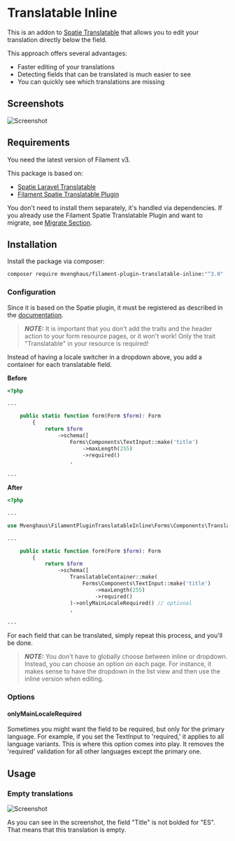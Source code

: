 # Translatable Inline

This is an addon to [Spatie Translatable](https://filamentphp.com/plugins/filament-spatie-translatable) that allows you to edit your translation directly below the field. 

This approach offers several advantages:

- Faster editing of your translations
- Detecting fields that can be translated is much easier to see
- You can quickly see which translations are missing

## Screenshots

![Screenshot](https://github.com/mvenghaus/filament-plugin-translatable-inline/blob/main/docs/images/screenshot.png)

## Requirements

You need the latest version of Filament v3.

This package is based on:
- [Spatie Laravel Translatable](https://github.com/spatie/laravel-translatable)
- [Filament Spatie Translatable Plugin](https://github.com/filamentphp/spatie-laravel-translatable-plugin)

You don't need to install them separately, it's handled via dependencies. If you already use the Filament Spatie Translatable Plugin and want to migrate, see [Migrate Section](#migrate). 

## Installation

Install the package via composer:

```bash
composer require mvenghaus/filament-plugin-translatable-inline:"^3.0"
```

### Configuration

Since it is based on the Spatie plugin, it must be registered as described in the [documentation](https://github.com/filamentphp/spatie-laravel-translatable-plugin).

> **_NOTE:_** It is important that you don't add the traits and the header action to your form resource pages, or it won't work! Only the trait "Translatable" in your resource is required!

Instead of having a locale switcher in a dropdown above, you add a container for each translatable field.

**Before**
```php
<?php

...

    public static function form(Form $form): Form
        {
            return $form
                ->schema([
                    Forms\Components\TextInput::make('title')
                        ->maxLength(255)
                        ->required()
                    ,

...
```

**After**
```php
<?php

...

use Mvenghaus\FilamentPluginTranslatableInline\Forms\Components\TranslatableContainer;

...

    public static function form(Form $form): Form
        {
            return $form
                ->schema([
                    TranslatableContainer::make(
                        Forms\Components\TextInput::make('title')
                            ->maxLength(255)
                            ->required()
                    )->onlyMainLocaleRequired() // optional
                    ,

...
```

For each field that can be translated, simply repeat this process, and you'll be done.

> **_NOTE:_** You don't have to globally choose between inline or dropdown. Instead, you can choose an option on each page. For instance, it makes sense to have the dropdown in the list view and then use the inline version when editing.

### Options

#### onlyMainLocaleRequired

Sometimes you might want the field to be required, but only for the primary language. For example, if you set the TextInput to 'required,' it applies to all language variants. This is where this option comes into play. It removes the 'required' validation for all other languages except the primary one.

## Usage

### Empty translations

![Screenshot](https://github.com/mvenghaus/filament-plugin-translatable-inline/blob/main/docs/images/screenshot.png)

As you can see in the screenshot, the field "Title" is not bolded for "ES". That means that this translation is empty.